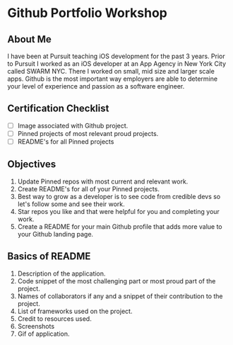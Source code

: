 # Github Portfolio Workshop

## About Me

I have been at Pursuit teaching iOS development for the past 3 years. Prior to Pursuit I worked as an iOS developer at an App Agency in New York City called SWARM NYC. There I worked on small, mid size and larger scale apps. Github is the most important way employers are able to determine your level of experience and passion as a software engineer.

## Certification Checklist 

- [ ] Image associated with Github project.
- [ ] Pinned projects of most relevant proud projects.
- [ ] README's for all Pinned projects 

## Objectives 

1. Update Pinned repos with most current and relevant work. 
2. Create README's for all of your Pinned projects. 
3. Best way to grow as a developer is to see code from credible devs so let's follow some and see their work. 
4. Star repos you like and that were helpful for you and completing your work. 
5. Create a README for your main Github profile that adds more value to your Github landing page. 

## Basics of README 

1. Description of the application. 
2. Code snippet of the most challenging part or most proud part of the project. 
3. Names of collaborators if any and a snippet of their contribution to the project. 
4. List of frameworks used on the project. 
5. Credit to resources used. 
6. Screenshots 
7. Gif of application. 
